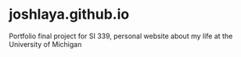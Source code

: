 # joshlaya.github.io
Portfolio final project for SI 339, personal website about my life at the University of Michigan
